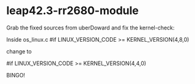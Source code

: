 # leap42.3-rr2680-module

Grab the fixed sources from uberDoward and fix the kernel-check:

Inside os_linux.c
#if LINUX_VERSION_CODE >= KERNEL_VERSION(4,8,0)

change to

#if LINUX_VERSION_CODE >= KERNEL_VERSION(4,4,0)
  
BINGO!
